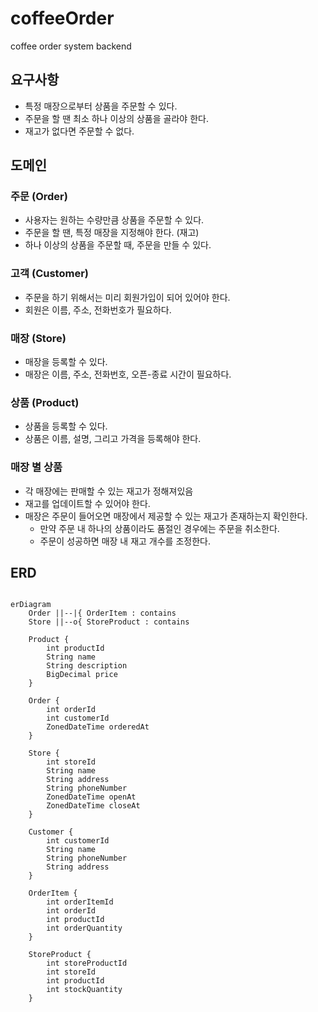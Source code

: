 # coffeeOrder
coffee order system backend

## 요구사항
- 특정 매장으로부터 상품을 주문할 수 있다.
- 주문을 할 땐 최소 하나 이상의 상품을 골라야 한다.
- 재고가 없다면 주문할 수 없다.

## 도메인

### 주문 (Order)

- 사용자는 원하는 수량만큼 상품을 주문할 수 있다.
- 주문을 할 땐, 특정 매장을 지정해야 한다. (재고)
- 하나 이상의 상품을 주문할 때, 주문을 만들 수 있다.

### 고객 (Customer)

- 주문을 하기 위해서는 미리 회원가입이 되어 있어야 한다.
- 회원은 이름, 주소, 전화번호가 필요하다.

### 매장 (Store)

- 매장을 등록할 수 있다.
- 매장은 이름, 주소, 전화번호, 오픈-종료 시간이 필요하다.

### 상품 (Product)

- 상품을 등록할 수 있다.
- 상품은 이름, 설명, 그리고 가격을 등록해야 한다.

### 매장 별 상품

- 각 매장에는 판매할 수 있는 재고가 정해져있음
- 재고를 업데이트할 수 있어야 한다.
- 매장은 주문이 들어오면 매장에서 제공할 수 있는 재고가 존재하는지 확인한다.
    - 만약 주문 내 하나의 상품이라도 품절인 경우에는 주문을 취소한다.
    - 주문이 성공하면 매장 내 재고 개수를 조정한다.

## ERD

```mermaid

erDiagram
    Order ||--|{ OrderItem : contains
    Store ||--o{ StoreProduct : contains
    
    Product {
        int productId
        String name
        String description
        BigDecimal price
    }
    
    Order {
        int orderId
        int customerId
        ZonedDateTime orderedAt
    }
    
    Store {
        int storeId
        String name
        String address
        String phoneNumber
        ZonedDateTime openAt
        ZonedDateTime closeAt
    }
    
    Customer {
        int customerId
        String name
        String phoneNumber
        String address
    }
    
    OrderItem {
        int orderItemId
        int orderId
        int productId
        int orderQuantity
    }
    
    StoreProduct {
        int storeProductId
        int storeId
        int productId
        int stockQuantity
    }
```
